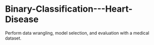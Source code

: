 # Binary-Classification---Heart-Disease
Perform data wrangling, model selection, and evaluation with a medical dataset.
